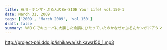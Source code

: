 ```yaml
---
title: 石川・ホンマ・ぶるんのBe-SIDE Your Life! vol.150-1
date: March 31, 2009
tags: ['2009', 'March 2009', 'vol.150']
draft: false
summary: ＷＢＣでキューバに大勝した余韻にひたっていたのかなぜかぶるんサンがドアタマいなかったりして・・・またもや出るのか悪魔の囁き・・・NAMAE
---
```


http://project-phi.ddo.jp/ishikawa/ishikawa150_1.mp3